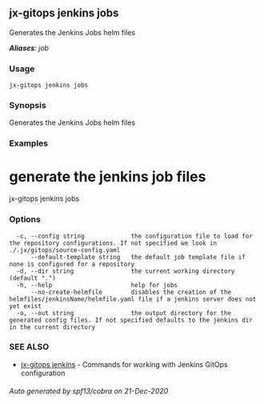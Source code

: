 ## jx-gitops jenkins jobs

Generates the Jenkins Jobs helm files

***Aliases**: job*

### Usage

```
jx-gitops jenkins jobs
```

### Synopsis

Generates the Jenkins Jobs helm files

### Examples

  # generate the jenkins job files
  jx-gitops jenkins jobs

### Options

```
  -c, --config string             the configuration file to load for the repository configurations. If not specified we look in ./.jx/gitops/source-config.yaml
      --default-template string   the default job template file if none is configured for a repository
  -d, --dir string                the current working directory (default ".")
  -h, --help                      help for jobs
      --no-create-helmfile        disables the creation of the helmfiles/jenkinsName/helmfile.yaml file if a jenkins server does not yet exist
  -o, --out string                the output directory for the generated config files. If not specified defaults to the jenkins dir in the current directory
```

### SEE ALSO

* [jx-gitops jenkins](jx-gitops_jenkins.md)	 - Commands for working with Jenkins GitOps configuration

###### Auto generated by spf13/cobra on 21-Dec-2020
